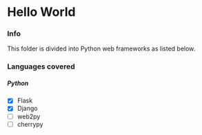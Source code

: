 # Hello World

### Info
This folder is divided into Python web frameworks as listed below.

### Languages covered
##### Python
- [x] Flask
- [x] Django
- [ ] web2py
- [ ] cherrypy